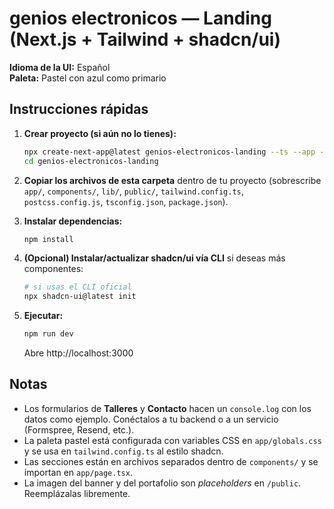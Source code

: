 # genios electronicos — Landing (Next.js + Tailwind + shadcn/ui)

**Idioma de la UI:** Español  
**Paleta:** Pastel con azul como primario

## Instrucciones rápidas

1. **Crear proyecto (si aún no lo tienes):**
   ```bash
   npx create-next-app@latest genios-electronicos-landing --ts --app --eslint --src-dir=false --tailwind
   cd genios-electronicos-landing
   ```

2. **Copiar los archivos de esta carpeta** dentro de tu proyecto (sobrescribe `app/`, `components/`, `lib/`, `public/`, `tailwind.config.ts`, `postcss.config.js`, `tsconfig.json`, `package.json`).

3. **Instalar dependencias:**
   ```bash
   npm install
   ```

4. **(Opcional) Instalar/actualizar shadcn/ui vía CLI** si deseas más componentes:
   ```bash
   # si usas el CLI oficial
   npx shadcn-ui@latest init
   ```

5. **Ejecutar:**
   ```bash
   npm run dev
   ```
   Abre http://localhost:3000

## Notas

- Los formularios de **Talleres** y **Contacto** hacen un `console.log` con los datos como ejemplo. Conéctalos a tu backend o a un servicio (Formspree, Resend, etc.).
- La paleta pastel está configurada con variables CSS en `app/globals.css` y se usa en `tailwind.config.ts` al estilo shadcn.
- Las secciones están en archivos separados dentro de `components/` y se importan en `app/page.tsx`.
- La imagen del banner y del portafolio son *placeholders* en `/public`. Reemplázalas libremente.
